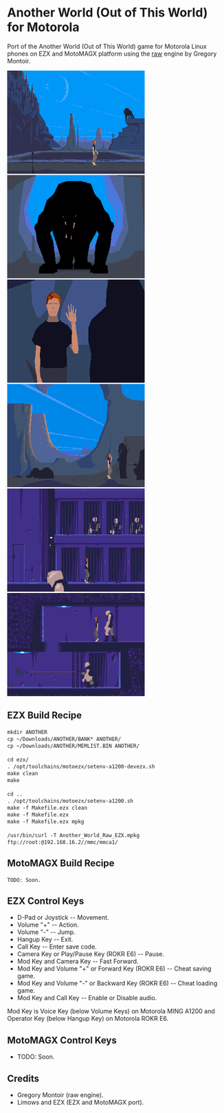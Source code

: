 Another World (Out of This World) for Motorola
==============================================

Port of the Another World (Out of This World) game for Motorola Linux phones on EZX and MotoMAGX platform using the [raw](https://github.com/cyxx/rawgl/tree/raw) engine by Gregory Montoir.

![Motorola EZX Screenshot 1](image/EZX_Screenshot_3.png)
![Motorola EZX Screenshot 2](image/EZX_Screenshot_4.png)
![Motorola EZX Screenshot 3](image/EZX_Screenshot_5.png)
![Motorola EZX Screenshot 4](image/EZX_Screenshot_6.png)
![Motorola EZX Screenshot 5](image/EZX_Screenshot_8.png)
![Motorola EZX Screenshot 6](image/EZX_Screenshot_9.png)

## EZX Build Recipe

```
mkdir ANOTHER
cp ~/Downloads/ANOTHER/BANK* ANOTHER/
cp ~/Downloads/ANOTHER/MEMLIST.BIN ANOTHER/

cd ezx/
. /opt/toolchains/motoezx/setenv-a1200-devezx.sh
make clean
make

cd ..
. /opt/toolchains/motoezx/setenv-a1200.sh
make -f Makefile.ezx clean
make -f Makefile.ezx
make -f Makefile.ezx mpkg

/usr/bin/curl -T Another_World_Raw_EZX.mpkg ftp://root:@192.168.16.2//mmc/mmca1/
```

## MotoMAGX Build Recipe

```
TODO: Soon.
```

## EZX Control Keys

* D-Pad or Joystick -- Movement.
* Volume "+" -- Action.
* Volume "-" -- Jump.
* Hangup Key -- Exit.
* Call Key -- Enter save code.
* Camera Key or Play/Pause Key (ROKR E6) -- Pause.
* Mod Key and Camera Key -- Fast Forward.
* Mod Key and Volume "+" or Forward Key (ROKR E6) -- Cheat saving game.
* Mod Key and Volume "-" or Backward Key (ROKR E6) -- Cheat loading game.
* Mod Key and Call Key -- Enable or Disable audio.

Mod Key is Voice Key (below Volume Keys) on Motorola MING A1200 and Operator Key (below Hangup Key) on Motorola ROKR E6.

## MotoMAGX Control Keys

* TODO: Soon.

## Credits

* Gregory Montoir (raw engine).
* Limows and EZX (EZX and MotoMAGX port).

